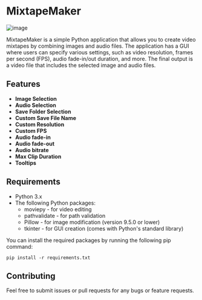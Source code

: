 # MixtapeMaker

 ![image](https://github.com/user-attachments/assets/e4e71e59-3db0-4183-9d50-43cbfa4124b7)

MixtapeMaker is a simple Python application that allows you to create video mixtapes by combining images and audio files. 
The application has a GUI where users can specify various settings, such as video resolution, frames per second (FPS), audio fade-in/out duration, and more. 
The final output is a video file that includes the selected image and audio files.

## Features
- **Image Selection**
- **Audio Selection**
- **Save Folder Selection**
- **Custom Save File Name**
- **Custom Resolution**
- **Custom FPS**
- **Audio fade-in**
- **Audio fade-out**
- **Audio bitrate**
- **Max Clip Duration**
- **Tooltips**

##  Requirements
- Python 3.x
- The following Python packages:
  - moviepy - for video editing
  - pathvalidate - for path validation
  - Pillow - for image modification (version 9.5.0 or lower)
  - tkinter - for GUI creation (comes with Python's standard library)
    
You can install the required packages by running the following pip command:

`pip install -r requirements.txt`

## Contributing
Feel free to submit issues or pull requests for any bugs or feature requests.
